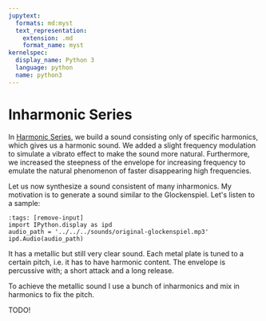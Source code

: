 ```yaml
---
jupytext:
  formats: md:myst
  text_representation:
    extension: .md
    format_name: myst
kernelspec:
  display_name: Python 3
  language: python
  name: python3
---
```


# Inharmonic Series

In [Harmonic Series](sec-harmonic-series), we build a sound consisting only of specific harmonics, which gives us a harmonic sound.
We added a slight frequency modulation to simulate a vibrato effect to make the sound more natural.
Furthermore, we increased the steepness of the envelope for increasing frequency to emulate the natural phenomenon of faster disappearing high frequencies.

Let us now synthesize a sound consistent of many inharmonics.
My motivation is to generate a sound similar to the Glockenspiel.
Let's listen to a sample:

```{code-cell} python3
:tags: [remove-input]
import IPython.display as ipd
audio_path = '../../../sounds/original-glockenspiel.mp3'
ipd.Audio(audio_path)
```

It has a metallic but still very clear sound.
Each metal plate is tuned to a certain pitch, i.e. it has to have harmonic content.
The envelope is percussive with; a short attack and a long release.

To achieve the metallic sound I use a bunch of inharmonics and mix in harmonics to fix the pitch.


TODO!